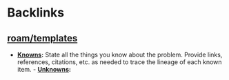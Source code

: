 
# Backlinks
## [roam/templates](<roam/templates.md>)
- **[Knowns](<Knowns.md>):** State all the things you know about the problem. Provide links, references, citations, etc. as needed to trace the lineage of each known item.
        - **[Unknowns](<Unknowns.md>):**


